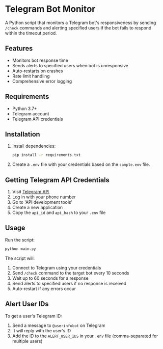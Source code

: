 # Telegram Bot Monitor

A Python script that monitors a Telegram bot's responsiveness by sending `/check` commands and alerting specified users if the bot fails to respond within the timeout period.

## Features

- Monitors bot response time
- Sends alerts to specified users when bot is unresponsive
- Auto-restarts on crashes
- Rate limit handling
- Comprehensive error logging

## Requirements

- Python 3.7+
- Telegram account
- Telegram API credentials

## Installation

1. Install dependencies:
    ```sh
    pip install -r requirements.txt
    ```
2. Create a `.env` file with your credentials based on the `sample.env` file.

## Getting Telegram API Credentials

1. Visit [Telegram API](https://my.telegram.org/auth)
2. Log in with your phone number
3. Go to 'API development tools'
4. Create a new application
5. Copy the `api_id` and `api_hash` to your `.env` file

## Usage

Run the script:
```sh
python main.py
```

The script will:
1. Connect to Telegram using your credentials
2. Send `/check` command to the target bot every 10 seconds
3. Wait up to 60 seconds for a response
4. Send alerts to specified users if no response is received
5. Auto-restart if any errors occur

## Alert User IDs

To get a user's Telegram ID:
1. Send a message to `@userinfobot` on Telegram
2. It will reply with the user's ID
3. Add the ID to the `ALERT_USER_IDS` in your `.env` file (comma-separated for multiple users)